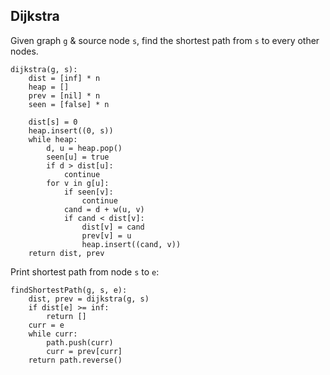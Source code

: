 ## Dijkstra

Given graph `g` & source node `s`, find the shortest path from `s` to every other nodes.

```
dijkstra(g, s):
    dist = [inf] * n
    heap = []
    prev = [nil] * n
    seen = [false] * n

    dist[s] = 0
    heap.insert((0, s))
    while heap:
        d, u = heap.pop()
        seen[u] = true
        if d > dist[u]:
            continue
        for v in g[u]:
            if seen[v]:
                continue
            cand = d + w(u, v)
            if cand < dist[v]:
                dist[v] = cand
                prev[v] = u
                heap.insert((cand, v))
    return dist, prev
```

Print shortest path from node `s` to `e`:

```
findShortestPath(g, s, e):
    dist, prev = dijkstra(g, s)
    if dist[e] >= inf:
        return []
    curr = e
    while curr:
        path.push(curr)
        curr = prev[curr]
    return path.reverse()
```

